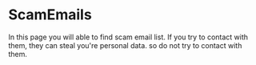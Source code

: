 # ScamEmails
In this page you will able to find scam email list. If you try to contact with them, they can steal you're personal data. so do not try to contact with them.
